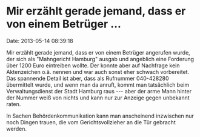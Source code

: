 Mir erzählt gerade jemand, dass er von einem Betrüger \...
==========================================================

Date: 2013-05-14 08:39:18

Mir erzählt gerade jemand, dass er von einem Betrüger angerufen wurde,
der sich als \"Mahngericht Hamburg\" ausgab und angeblich eine Forderung
über 1200 Euro eintreiben wollte. Der konnte aber auf Nachfrage kein
Aktenzeichen o.ä. nennen und war auch sonst eher schwach vorbereitet.
Das spannende Detail ist aber, dass als Rufnummer 040-428280 übermittelt
wurde, und wenn man da anruft, kommt man tatsächlich beim
Verwaltungsdienst der Stadt Hamburg raus --- aber der arme Mann hinter
der Nummer weiß von nichts und kann nur zur Anzeige gegen unbekannt
raten.

In Sachen Behördenkommunikation kann man anscheinend inzwischen nur noch
Dingen trauen, die vom Gerichtsvollzieher an die Tür gebracht werden.
